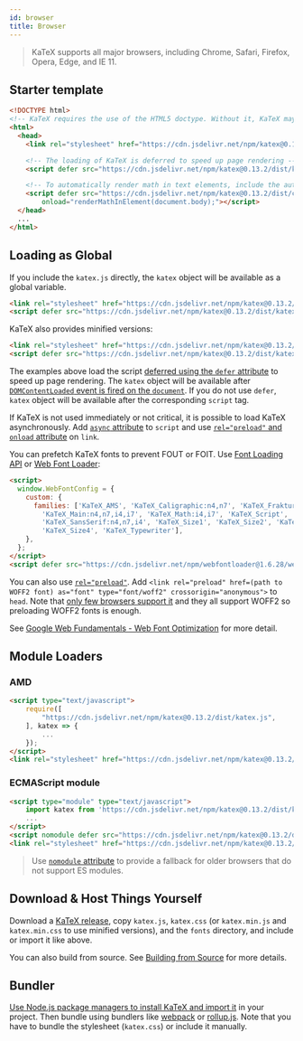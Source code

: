 ```yaml
---
id: browser
title: Browser
---
```

> KaTeX supports all major browsers, including Chrome, Safari, Firefox, Opera, Edge, and IE 11.

## Starter template

```html
<!DOCTYPE html>
<!-- KaTeX requires the use of the HTML5 doctype. Without it, KaTeX may not render properly -->
<html>
  <head>
    <link rel="stylesheet" href="https://cdn.jsdelivr.net/npm/katex@0.13.2/dist/katex.min.css" integrity="sha384-Cqd8ihRLum0CCg8rz0hYKPoLZ3uw+gES2rXQXycqnL5pgVQIflxAUDS7ZSjITLb5" crossorigin="anonymous">

    <!-- The loading of KaTeX is deferred to speed up page rendering -->
    <script defer src="https://cdn.jsdelivr.net/npm/katex@0.13.2/dist/katex.min.js" integrity="sha384-1Or6BdeNQb0ezrmtGeqQHFpppNd7a/gw29xeiSikBbsb44xu3uAo8c7FwbF5jhbd" crossorigin="anonymous"></script>

    <!-- To automatically render math in text elements, include the auto-render extension: -->
    <script defer src="https://cdn.jsdelivr.net/npm/katex@0.13.2/dist/contrib/auto-render.min.js" integrity="sha384-vZTG03m+2yp6N6BNi5iM4rW4oIwk5DfcNdFfxkk9ZWpDriOkXX8voJBFrAO7MpVl" crossorigin="anonymous"
        onload="renderMathInElement(document.body);"></script>
  </head>
  ...
</html>
```

## Loading as Global
If you include the `katex.js` directly, the `katex` object will be available as
a global variable.

```html
<link rel="stylesheet" href="https://cdn.jsdelivr.net/npm/katex@0.13.2/dist/katex.css" integrity="sha384-2vkq42dvFAQl88n6UuPWLKSKnFnHyyoSgy788ohlfWZ4xEmF8g0kCMZe1CkaXHDd" crossorigin="anonymous">
<script defer src="https://cdn.jsdelivr.net/npm/katex@0.13.2/dist/katex.js" integrity="sha384-PFWG8XW41D5NzhNv5FegM1CUkw9nNLdWug8DuwnUoNEVop9n5frjcnbtsZtxTNjw" crossorigin="anonymous"></script>
```

KaTeX also provides minified versions:

```html
<link rel="stylesheet" href="https://cdn.jsdelivr.net/npm/katex@0.13.2/dist/katex.min.css" integrity="sha384-Cqd8ihRLum0CCg8rz0hYKPoLZ3uw+gES2rXQXycqnL5pgVQIflxAUDS7ZSjITLb5" crossorigin="anonymous">
<script defer src="https://cdn.jsdelivr.net/npm/katex@0.13.2/dist/katex.min.js" integrity="sha384-1Or6BdeNQb0ezrmtGeqQHFpppNd7a/gw29xeiSikBbsb44xu3uAo8c7FwbF5jhbd" crossorigin="anonymous"></script>
```

The examples above load the script [deferred using the `defer` attribute](https://developer.mozilla.org/en/HTML/Element/script#Attributes)
to speed up page rendering. The `katex` object will be available after
[`DOMContentLoaded` event is fired on the `document`](https://developer.mozilla.org/ko/docs/Web/Reference/Events/DOMContentLoaded).
If you do not use `defer`, `katex` object will be available after the corresponding
`script` tag.

If KaTeX is not used immediately or not critical, it is possible to load KaTeX
asynchronously. Add [`async` attribute](https://developer.mozilla.org/en/HTML/Element/script#Attributes)
to `script` and use [`rel="preload"` and `onload` attribute](https://github.com/filamentgroup/loadCSS)
on `link`.

You can prefetch KaTeX fonts to prevent FOUT or FOIT. Use [Font Loading API](https://developer.mozilla.org/en-US/docs/Web/API/CSS_Font_Loading_API)
or [Web Font Loader](https://github.com/typekit/webfontloader):

```html
<script>
  window.WebFontConfig = {
    custom: {
      families: ['KaTeX_AMS', 'KaTeX_Caligraphic:n4,n7', 'KaTeX_Fraktur:n4,n7',
        'KaTeX_Main:n4,n7,i4,i7', 'KaTeX_Math:i4,i7', 'KaTeX_Script',
        'KaTeX_SansSerif:n4,n7,i4', 'KaTeX_Size1', 'KaTeX_Size2', 'KaTeX_Size3',
        'KaTeX_Size4', 'KaTeX_Typewriter'],
    },
  };
</script>
<script defer src="https://cdn.jsdelivr.net/npm/webfontloader@1.6.28/webfontloader.js" integrity="sha256-4O4pS1SH31ZqrSO2A/2QJTVjTPqVe+jnYgOWUVr7EEc=" crossorigin="anonymous"></script>
```

You can also use [`rel="preload"`](https://developer.mozilla.org/en-US/docs/Web/HTML/Preloading_content).
Add `<link rel="preload" href=(path to WOFF2 font) as="font" type="font/woff2" crossorigin="anonymous">`
to `head`. Note that [only few browsers support it](https://caniuse.com/#feat=link-rel-preload)
and they all support WOFF2 so preloading WOFF2 fonts is enough.

See [Google Web Fundamentals - Web Font Optimization](https://developers.google.com/web/fundamentals/performance/optimizing-content-efficiency/webfont-optimization)
for more detail.

## Module Loaders
### AMD
```html
<script type="text/javascript">
    require([
        "https://cdn.jsdelivr.net/npm/katex@0.13.2/dist/katex.js",
    ], katex => {
        ...
    });
</script>
<link rel="stylesheet" href="https://cdn.jsdelivr.net/npm/katex@0.13.2/dist/katex.css" integrity="sha384-2vkq42dvFAQl88n6UuPWLKSKnFnHyyoSgy788ohlfWZ4xEmF8g0kCMZe1CkaXHDd" crossorigin="anonymous">
```

### ECMAScript module
```html
<script type="module" type="text/javascript">
    import katex from 'https://cdn.jsdelivr.net/npm/katex@0.13.2/dist/katex.mjs';
    ...
</script>
<script nomodule defer src="https://cdn.jsdelivr.net/npm/katex@0.13.2/dist/katex.js" integrity="sha384-PFWG8XW41D5NzhNv5FegM1CUkw9nNLdWug8DuwnUoNEVop9n5frjcnbtsZtxTNjw" crossorigin="anonymous"></script>
<link rel="stylesheet" href="https://cdn.jsdelivr.net/npm/katex@0.13.2/dist/katex.css" integrity="sha384-2vkq42dvFAQl88n6UuPWLKSKnFnHyyoSgy788ohlfWZ4xEmF8g0kCMZe1CkaXHDd" crossorigin="anonymous">
```

> Use [`nomodule` attribute](https://developer.mozilla.org/en/HTML/Element/script#Attributes)
to provide a fallback for older browsers that do not support ES modules.

## Download & Host Things Yourself
Download a [KaTeX release](https://github.com/KaTeX/KaTeX/releases),
copy `katex.js`, `katex.css`
(or `katex.min.js` and `katex.min.css` to use minified versions),
and the `fonts` directory, and include or import it like above.

You can also build from source. See [Building from Source](node.md#building-from-source)
for more details.

## Bundler
[Use Node.js package managers to install KaTeX and import it](node.md) in your
project. Then bundle using bundlers like [webpack](https://webpack.js.org/) or
[rollup.js](https://rollupjs.org/). Note that you have to bundle the stylesheet
(`katex.css`) or include it manually.
